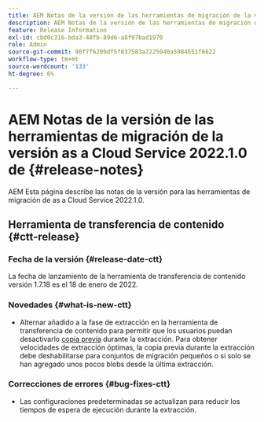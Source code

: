 ```yaml
---
title: AEM Notas de la versión de las herramientas de migración de la versión as a Cloud Service 2022.1.0 de
description: AEM Notas de la versión de las herramientas de migración de la versión as a Cloud Service 2022.1.0 de
feature: Release Information
exl-id: cbd0c316-bda3-48fb-89d6-a8f97bad1970
role: Admin
source-git-commit: 90f7f6209df5f837583a7225940a5984551f6622
workflow-type: tm+mt
source-wordcount: '133'
ht-degree: 6%

---
```


# AEM Notas de la versión de las herramientas de migración de la versión as a Cloud Service 2022.1.0 de {#release-notes}

AEM Esta página describe las notas de la versión para las herramientas de migración de as a Cloud Service 2022.1.0.

## Herramienta de transferencia de contenido {#ctt-release}

### Fecha de la versión {#release-date-ctt}

La fecha de lanzamiento de la herramienta de transferencia de contenido versión 1.7.18 es el 18 de enero de 2022.

### Novedades {#what-is-new-ctt}

* Alternar añadido a la fase de extracción en la herramienta de transferencia de contenido para permitir que los usuarios puedan desactivarlo [copia previa](https://experienceleague.adobe.com/docs/experience-manager-cloud-service/moving/cloud-migration/content-transfer-tool/handling-large-content-repositories.html) durante la extracción. Para obtener velocidades de extracción óptimas, la copia previa durante la extracción debe deshabilitarse para conjuntos de migración pequeños o si solo se han agregado unos pocos blobs desde la última extracción.

### Correcciones de errores {#bug-fixes-ctt}

* Las configuraciones predeterminadas se actualizan para reducir los tiempos de espera de ejecución durante la extracción.
